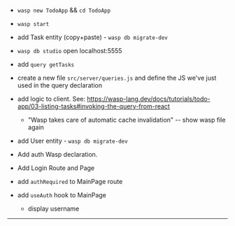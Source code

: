 - `wasp new TodoApp` && `cd TodoApp`
- `wasp start`
- add Task entity (copy+paste) -  `wasp db migrate-dev`
- `wasp db studio` open localhost:5555

- add `query getTasks` 
- create a new file `src/server/queries.js` and define the JS we've just used in the query declaration
- add logic to client. See: https://wasp-lang.dev/docs/tutorials/todo-app/03-listing-tasks#invoking-the-query-from-react 
  - "Wasp takes care of automatic cache invalidation" -- show wasp file again

- add User entity -  `wasp db migrate-dev` 
- Add auth Wasp declaration.  
- Add Login Route and Page
- add `authRequired` to MainPage route
- add `useAuth` hook to MainPage
  - display username 



------


